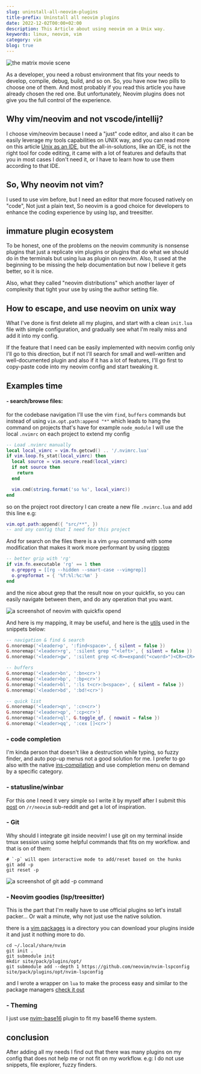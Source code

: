 ```yaml
---
slug: uninstall-all-neovim-plugins
title-prefix: Uninstall all neovim plugins
date: 2022-12-02T00:00+02:00
description: This Article about using neovim on a Unix way.
keywords: linux, neovim, vim
category: vim
blog: true
---
```


![the matrix movie scene](matrix.jpg)

As a developer, you need a robust environment that fits your needs to develop,
compile, debug, build, and so on. So, you have now two pills to choose one of
them. And most probably if you read this article you have already chosen the
red one. But unfortunately, Neovim plugins does not give you the full control of
the experience.

## Why vim/neovim and not vscode/intellij?

I choose vim/neovim because I need a "just" code editor, and also it can be
easily leverage my tools capabilities on UNIX way, and you can read more on
this article [Unix as an IDE](https://blog.sanctum.geek.nz/series/unix-as-ide/),
but the all-in-solutions, like an IDE, is not the right tool for code editing,
it came with a lot of features and defaults that you in most cases I don't need
it, or I have to learn how to use them according to that IDE.

## So, Why neovim not vim?

I used to use vim before, but I need an editor that more focused natively on
"code", Not just a plain text, So neovim is a good choice for developers to
enhance the coding experience by using lsp, and treesitter.

## immature plugin ecosystem

To be honest, one of the problems on the neovim community is nonsense plugins
that just a replicate vim plugins or plugins that do what we should do in the
terminals but using lua as plugin on neovim. Also, It used at the beginning to be
missing the help documentation but now I believe it gets better, so it is nice.

Also, what they called "neovim distributions" which another layer of complexity
that tight your use by using the author setting file.

## How to escape, and use neovim on unix way

What I've done is first delete all my plugins, and start with a clean
`init.lua` file with simple configuration, and gradually see what I'm really
miss and add it into my config.

If the feature that I need can be easily implemented with neovim config only
I'll go to this direction, but if not I'll search for small and well-written and
well-documented plugin and also if it has a lot of features, I'll go first to
copy-paste code into my neovim config and start tweaking it.

## Examples time

#### - search/browse files:

for the codebase navigation I'll use the vim `find`, `buffers` commands but
instead of using `vim.opt.path:append "*"` which leads to hang the command on
projects that's have for example `node_module` I will use the local `.nvimrc` on
each project to extend my config

```lua
-- Load .nvimrc manually
local local_vimrc = vim.fn.getcwd() .. '/.nvimrc.lua'
if vim.loop.fs_stat(local_vimrc) then
  local source = vim.secure.read(local_vimrc)
  if not source then
    return
  end

  vim.cmd(string.format('so %s', local_vimrc))
end
```

so on the project root directory I can create a new file `.nvimrc.lua` and add
this line e.g:

```lua
vim.opt.path:append({ "src/**", })
-- and any config that I need for this project
```

And for search on the files there is a vim `grep` command with some modification
that makes it work more performant by using [ripgrep](/blog/my-terminal-became-more-rusty/#ripgrep)

```lua
-- better grip with 'rg'
if vim.fn.executable 'rg' == 1 then
  o.grepprg = [[rg --hidden --smart-case --vimgrep]]
  o.grepformat = { '%f:%l:%c:%m' }
end
```

and the nice about grep that the result now on your quickfix, so you can easily
navigate between them, and do any operation that you want.

![a screenshot of neovim with quickfix opend](quickfix-vim-screenshot.jpg)

And here is my mapping, it may be useful, and here is the [utils](https://github.com/22mahmoud/nvim/blob/master/lua/ma/utils.lua) used in the
snippets below:

```lua
-- navigation & find & search
G.nnoremap('<leader>p', ':find<space>', { silent = false })
G.nnoremap('<leader>rg', ':silent grep ""<left>', { silent = false })
G.nnoremap('<leader>gw', ':silent grep <C-R>=expand("<cword>")<CR><CR>')

-- buffers
G.nnoremap('<leader>bn', ':bn<cr>')
G.nnoremap('<leader>bp', ':bp<cr>')
G.nnoremap('<leader>bl', ':ls t<cr>:b<space>', { silent = false })
G.nnoremap('<leader>bd', ':bd!<cr>')

-- quick list
G.nnoremap('<leader>qn', ':cn<cr>')
G.nnoremap('<leader>qp', ':cp<cr>')
G.nnoremap('<leader>ql', G.toggle_qf, { nowait = false })
G.nnoremap('<leader>qq', ':cex []<cr>')
```

### - code completion

I'm kinda person that doesn't like a destruction while typing, so fuzzy
finder, and auto pop-up menus not a good solution for me. I prefer to go also
with the native [ins-compilation](https://neovim.io/doc/user/insert.html#ins-completion) and use completion menu on demand by a specific
category.

### - statusline/winbar

For this one I need it very simple so I write it by myself after I submit this
[post](https://old.reddit.com/r/neovim/comments/q3jur8/please_share_your_statusline_config_lua_no/)
on `/r/neovim` sub-reddit and get a lot of inspiration.

### - Git

Why should I integrate git inside neovim! I use git on my terminal inside tmux
session using some helpful commands that fits on my workflow. and that is on of
them:

```shell
# `-p` will open interactive mode to add/reset based on the hunks
git add -p
git reset -p
```

![a screenshot of `git add -p` command](hunks-screenshot.jpg)

### - Neovim goodies (lsp/treesitter)

This is the part that I'm really have to use official plugins so let's install
packer... Or wait a minute, why not just use the native solution.

there is a [vim packages](https://neovim.io/doc/user/repeat.html#packages) is a
directory you can download your plugins inside it and just it nothing more to
do.

```shell
cd ~/.local/share/nvim
git init .
git submodule init
mkdir site/pack/plugins/opt/
git submodule add --depth 1 https://github.com/neovim/nvim-lspconfig site/pack/plugins/opt/nvim-lspconfig
```

and I wrote a wrapper on `lua` to make the process easy and similar to the
package managers [check it out](https://github.com/22mahmoud/nvim/blob/master/lua/ma/plugins.lua)

### - Theming

I just use [nvim-base16](https://github.com/RRethy/nvim-base16) plugin to fit
my base16 theme system.

## conclusion

After adding all my needs I find out that there was many plugins on my config
that does not help me or not fit on my workflow. e.g: I do not use snippets,
file explorer, fuzzy finders.
